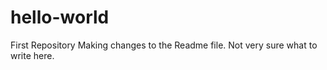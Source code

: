 # hello-world
First Repository
Making changes to the Readme file. Not very sure what to write here.
